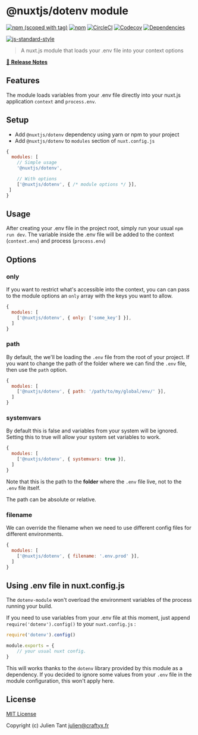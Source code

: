 # @nuxtjs/dotenv module

[![npm (scoped with tag)](https://img.shields.io/npm/v/@nuxtjs/dotenv/latest.svg?style=flat-square)](https://npmjs.com/package/@nuxtjs/dotenv)
[![npm](https://img.shields.io/npm/dt/@nuxtjs/dotenv.svg?style=flat-square)](https://npmjs.com/package/@nuxtjs/dotenv)
[![CircleCI](https://img.shields.io/circleci/project/github/nuxt-community/dotenv-module.svg?style=flat-square)](https://circleci.com/gh/nuxt-community/dotenv-module)
[![Codecov](https://img.shields.io/codecov/c/github/nuxt-community/dotenv-module.svg?style=flat-square)](https://codecov.io/gh/nuxt-community/dotenv-module)
[![Dependencies](https://david-dm.org/nuxt-community/dotenv-module/status.svg?style=flat-square)](https://david-dm.org/nuxt-community/dotenv-module)


[![js-standard-style](https://cdn.rawgit.com/standard/standard/master/badge.svg)](http://standardjs.com)

> A nuxt.js module that loads your .env file into your context options

[📖 **Release Notes**](./CHANGELOG.md)

## Features

The module loads variables from your .env file directly into your nuxt.js application `context` and `process.env`. 

## Setup
- Add `@nuxtjs/dotenv` dependency using yarn or npm to your project
- Add `@nuxtjs/dotenv` to `modules` section of `nuxt.config.js`

```js
{
  modules: [
    // Simple usage
    '@nuxtjs/dotenv',

    // With options
    ['@nuxtjs/dotenv', { /* module options */ }],
 ]
}
```

## Usage

After creating your .env file in the project root, simply run your usual `npm run dev`. The variable inside the .env file will be added to the context (`context.env`) and process (`process.env`)

## Options

### only

If you want to restrict what's accessible into the context, you can can pass to the module options an `only` array with the keys you want to allow.

```js
{
  modules: [
    ['@nuxtjs/dotenv', { only: ['some_key'] }],
  ]
}
```

### path

By default, the we'll be loading the `.env` file from the root of your project. If you want to change the path of the folder where we can find the `.env` file, then use the `path` option.

```js
{
  modules: [
    ['@nuxtjs/dotenv', { path: '/path/to/my/global/env/' }],
  ]
}
```

### systemvars

By default this is false and variables from your system will be ignored. Setting this to true will allow your system set variables to work.

```js
{
  modules: [
    ['@nuxtjs/dotenv', { systemvars: true }],
  ]
}
```

Note that this is the path to the **folder** where the `.env` file live, not to the `.env` file itself.

The path can be absolute or relative.

### filename

We can override the filename when we need to use different config files for different environments.

```js
{
  modules: [
    ['@nuxtjs/dotenv', { filename: '.env.prod' }],
  ]
}
```

## Using .env file in nuxt.config.js

The `dotenv-module` won't overload the environment variables of the process running your build.

If you need to use variables from your .env file at this moment, just append `require('dotenv').config()` to your `nuxt.config.js` :

```js
require('dotenv').config()

module.exports = {
    // your usual nuxt config.
}
```

This will works thanks to the `dotenv` library provided by this module as a dependency. If you decided to ignore some values from your `.env` file in the module configuration, this won't apply here.


## License

[MIT License](./LICENSE)

Copyright (c) Julien Tant <julien@craftyx.fr>
